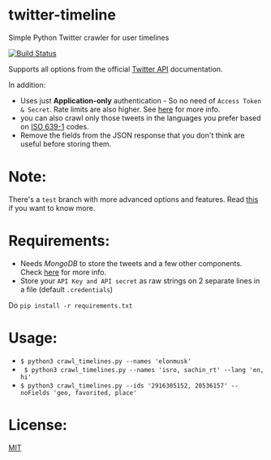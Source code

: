 # twitter-timeline
Simple Python Twitter crawler for user timelines

[![Build Status](https://travis-ci.org/vaddina/twitter-timeline.svg?branch=master)](https://travis-ci.org/vaddina/twitter-timeline)

Supports all options from the official [Twitter API](https://dev.twitter.com/rest/reference/get/statuses/user_timeline) documentation.

In addition:
* Uses just **Application-only** authentication - So no need of `Access Token & Secret`. Rate limits are also higher. See [here](https://dev.twitter.com/oauth/application-only) for more info.
* you can also crawl only those tweets in the languages you prefer based on [ISO 639-1](https://en.wikipedia.org/wiki/List_of_ISO_639-1_codes) codes.
* Remove the fields from the JSON response that you don't think are useful before storing them.

# Note:
There's a `test` branch with more advanced options and features. Read [this](https://github.com/vaddina/twitter-timeline/blob/test/README.md#note) if you want to know more.

# Requirements:
* Needs *MongoDB* to store the tweets and a few other components. Check [here](requirements.txt) for more info. 
* Store your `API Key and API secret` as raw strings on 2 separate lines in a file (default `.credentials`)

 Do `pip install -r requirements.txt`

# Usage:
* ` $ python3 crawl_timelines.py --names 'elonmusk' `
* ` $ python3 crawl_timelines.py --names 'isro, sachin_rt' --lang 'en, hi'`
* ` $ python3 crawl_timelines.py --ids '2916305152, 20536157' --noFields 'geo, favorited, place' `

# License:

[MIT](LICENSE)
